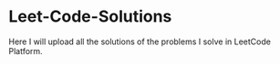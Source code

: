# Leet-Code-Solutions

Here I will upload all the solutions of the problems I solve in LeetCode Platform.
